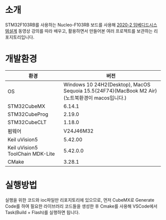# 소개

STM32F103RB를 사용하는 Nucleo-F103RB 보드를 사용해 [2020-2 임베디드시스템설계](https://www.youtube.com/playlist?list=PLP4rlEcTzeFI68k2A57nevWkL2Ono0IL3) 동영상 강의를 따라 배우고, 활용하면서 만들어본 여러 프로젝트를 보관하는 리포지토리입니다.

# 개발환경

|환경|버전|
|---|---|
|OS|Windows 10 24H2(Desktop), MacOS Sequoia 15.5(24F74)(MacBook M2 Air) (노트북환경이 macos입니다.)|
|STM32CubeMX|6.14.1|
|STM32CubeProg|2.19.0|
|STM32CubeCLT|1.18.0|
|펌웨어|V24J46M32|
|Keil uVision5|5.42.00|
|Keil uVision5 ToolChain MDK-Lite|5.42.0.0|
|CMake|3.28.1|

# 실행방법

실행을 위한 코드와 ioc파일만 리포지토리에 있으므로, 먼저 CubeMX로 Generate Code를 하여 필요한 라이브러리 코드들을 생성한 후 Cmake를 사용해 VSCode에서 Task(Build + Flash)를 실행하면 됩니다.
